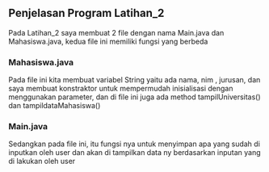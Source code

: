 ## Penjelasan Program Latihan_2
Pada Latihan_2 saya membuat 2 file dengan nama Main.java dan Mahasiswa.java, kedua file ini memiliki fungsi yang berbeda

### Mahasiswa.java
Pada file ini kita membuat variabel String yaitu ada nama, nim , jurusan, dan saya membuat konstraktor untuk mempermudah inisialisasi dengan menggunakan parameter, dan di file ini juga ada method tampilUniversitas() dan tampildataMahasiswa()

### Main.java
Sedangkan pada file ini, itu fungsi nya untuk menyimpan apa yang sudah di inputkan oleh user dan akan di tampilkan data ny berdasarkan inputan yang di lakukan oleh user